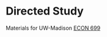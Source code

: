 # Directed Study
Materials for UW-Madison [ECON 699](https://econ.wisc.edu/undergraduate/academic-opportunities/research-in-economics/directed-studies-senior-theses/) 
